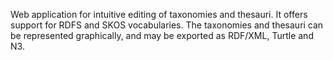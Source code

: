 Web application for intuitive editing of taxonomies and thesauri. It offers support for RDFS and SKOS vocabularies. The taxonomies and thesauri can be represented graphically, and may be exported as RDF/XML, Turtle and N3.